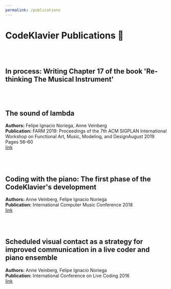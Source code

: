 ```yaml
---
permalink: /publications
---
```


# CodeKlavier Publications 📝

<br><br>
## In process: Writing Chapter 17 of the book 'Re-thinking The Musical Instrument'

<br><br>
## The sound of lambda
**Authors:** Felipe Ignacio Noriega, Anne Veinberg<br>
**Publication:** FARM 2019: Proceedings of the 7th ACM SIGPLAN International Workshop on Functional Art, Music, Modeling, and DesignAugust 2019 Pages 56–60<br>
[link](https://doi.org/10.1145/3331543.3342583D)

<br><br>
## Coding with the piano: The first phase of the CodeKlavier's development
**Authors:** Anne Veinberg, Felipe Ignacio Noriega<br>
**Publication:** International Computer Music Conference 2018<br>
[link](https://drive.google.com/file/d/1UIr2JyPqRw833OIkBgDrx2P6VjZcEKf1/view)

<br><br>
## Scheduled visual contact as a strategy for improved communication in a live coder and piano ensemble
**Authors:** Anne Veinberg, Felipe Ignacio Noriega<br>
**Publication:** International Conference on Live Coding 2016<br>
[link](https://www.keyboardsunite.com/offzz/ICLC-paperrevised.pdf)
